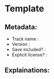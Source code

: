 # Template

## Metadata:

* Track name        :
* Version           :
* Save included?    :
* Explicit license? :

## Explainations:
